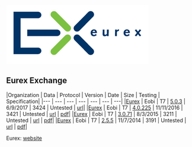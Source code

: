 ![Eurex](https://github.com/Open-Markets-Initiative/Directory/blob/master/Logos/Eurex.png)


## Eurex Exchange

|Organization | Data | Protocol | Version | Date | Size | Testing | Specification|
|--- | --- | --- | --- | --- | --- | ---|
|[Eurex](https://github.com/Open-Markets-Initiative/wireshark-lua/tree/master/Eurex "Eurex Exchange Dissectors") | Eobi | T7 | [5.0.3](https://github.com/Open-Markets-Initiative/wireshark-lua/blob/master/Eurex/Eurex.Eobi.T7.5.0.3.Script.Dissector.lua "Eurex Exchange 5.0.3 Script Dissector") | 6/9/2017 | 3424 | Untested | [url](https://www.eurexchange.com/exchange-en/technology/t7/system-documentation "Protocol specification")|
|[Eurex](https://github.com/Open-Markets-Initiative/wireshark-lua/tree/master/Eurex "Eurex Exchange Dissectors") | Eobi | T7 | [4.0.225](https://github.com/Open-Markets-Initiative/wireshark-lua/blob/master/Eurex/Eurex.Eobi.T7.4.0.225.Script.Dissector.lua "Eurex Exchange 4.0.225 Script Dissector") | 11/11/2016 | 3421 | Untested | [url](https://www.eurexchange.com/exchange-en/technology/t7/system-documentation "Protocol specification") | [pdf](https://github.com/Open-Markets-Initiative/Directory/blob/master/Specifications/Eurex/Eurex.Eobi.T7.4.0.225.pdf "Specification manual")|
|[Eurex](https://github.com/Open-Markets-Initiative/wireshark-lua/tree/master/Eurex "Eurex Exchange Dissectors") | Eobi | T7 | [3.0.71](https://github.com/Open-Markets-Initiative/wireshark-lua/blob/master/Eurex/Eurex.Eobi.T7.3.0.71.Script.Dissector.lua "Eurex Exchange 3.0.71 Script Dissector") | 8/3/2015 | 3211 | Untested | [url](https://www.eurexchange.com/exchange-en/technology/t7/system-documentation "Protocol specification") | [pdf](https://github.com/Open-Markets-Initiative/Directory/blob/master/Specifications/Eurex/Eurex.Eobi.T7.3.0.71.pdf "Specification manual")|
|[Eurex](https://github.com/Open-Markets-Initiative/wireshark-lua/tree/master/Eurex "Eurex Exchange Dissectors") | Eobi | T7 | [2.5.5](https://github.com/Open-Markets-Initiative/wireshark-lua/blob/master/Eurex/Eurex.Eobi.T7.2.5.5.Script.Dissector.lua "Eurex Exchange 2.5.5 Script Dissector") | 11/7/2014 | 3191 | Untested | [url](https://www.eurexchange.com/exchange-en/technology/t7/system-documentation "Protocol specification") | [pdf](https://github.com/Open-Markets-Initiative/Directory/blob/master/Specifications/Eurex/Eurex.Eobi.T7.2.5.5.pdf "Specification manual")|


Eurex: [website](https://www.eurexchange.com "Go to Eurex Exchange")

